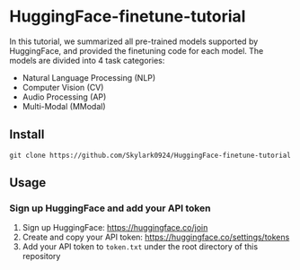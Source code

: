 # HuggingFace-finetune-tutorial

In this tutorial, we summarized all pre-trained models supported by HuggingFace, and provided the finetuning code for 
each model. The models are divided into 4 task categories:
- Natural Language Processing (NLP)
- Computer Vision (CV)
- Audio Processing (AP)
- Multi-Modal (MModal)

## Install 

```
git clone https://github.com/Skylark0924/HuggingFace-finetune-tutorial
```

## Usage

### Sign up HuggingFace and add your API token

1. Sign up HuggingFace: https://huggingface.co/join
2. Create and copy your API token: https://huggingface.co/settings/tokens
3. Add your API token to `token.txt` under the root directory of this repository
